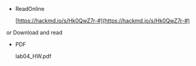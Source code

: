 * ReadOnline

    [https://hackmd.io/s/Hk0QwZ7r-#](https://hackmd.io/s/Hk0QwZ7r-#)

or Download and read

* PDF

    lab04_HW.pdf
